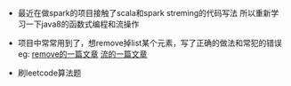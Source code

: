 * 最近在做spark的项目接触了scala和spark streming的代码写法
所以重新学习一下java8的函数式编程和流操作

* 项目中常常用到了，想remove掉list某个元素，写了正确的做法和常犯的错误
eg:
[remove的一篇文章](https://www.cnblogs.com/dolphin0520/p/3933551.html)
[流的一篇文章](https://cloud.tencent.com/developer/article/1187833)

* 刷leetcode算法题